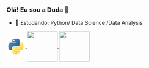 ### Olá! Eu sou a Duda 👋

- 🌱 Estudando: Python/ Data Science /Data Analysis

<div align="center">
  <a href="https://github.com/Dudahye">
</div>

  <img align="center" alt="Rafa-Python" height="50" width="50" src="https://raw.githubusercontent.com/devicons/devicon/master/icons/python/python-original.svg"> <img align="center" height="80" width="80" src="https://cdn.jsdelivr.net/gh/devicons/devicon/icons/mysql/mysql-original-wordmark.svg" /> <img align="center" height="80" width="80" src="https://cdn.jsdelivr.net/gh/devicons/devicon/icons/pandas/pandas-original-wordmark.svg" />
  

